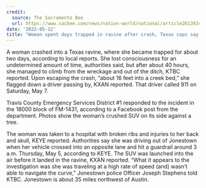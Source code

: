 ```yaml
---
credit:
  source: The Sacramento Bee
  url: https://www.sacbee.com/news/nation-world/national/article261393442.html
date: '2022-05-12'
title: "Woman spent days trapped in ravine after crash, Texas cops say. Then she found help"
---
```

A woman crashed into a Texas ravine, where she became trapped for about two days, according to local reports. She lost consciousness for an undetermined amount of time, authorities said, but after about 40 hours, she managed to climb from the wreckage and out of the ditch, KTBC reported. Upon escaping the crash, “about 16 feet into a creek bed,” she flagged down a driver passing by, KXAN reported. That driver called 911 on Saturday, May 7.

Travis County Emergency Services District #1 responded to the incident in the 18000 block of FM-1431, according to a Facebook post from the department. Photos show the woman’s crushed SUV on its side against a tree.

The woman was taken to a hospital with broken ribs and injuries to her back and skull, KEYE reported. Authorities say she was driving out of Jonestown when her vehicle crossed into an opposite lane and hit a guardrail around 3 a.m. Thursday, May 5, according to KEYE. The SUV was launched into the air before it landed in the ravine, KXAN reported. “What it appears to the investigation was she was traveling at a high rate of speed (and) wasn’t able to navigate the curve,” Jonestown police Officer Joseph Stephens told KTBC. Jonestown is about 35 miles northwest of Austin.
